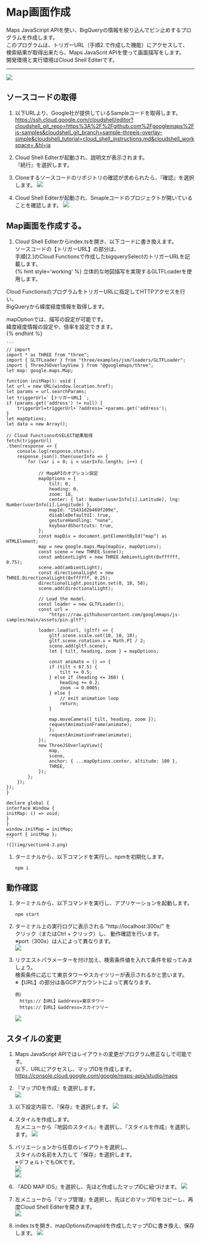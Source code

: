 # Map画面作成  
Maps JavaSciript APIを使い、BigQueryの情報を絞り込んでピン止めするプログラムを作成します。  
このプログラムは、トリガーURL（手順2.で作成した機能）にアクセスして、  
検索結果が取得出来たら、Maps JavaScrit APIを使って画面描写をします。  
開発環境と実行環境はCloud Shell Editerです。  

----
 
![](img/mirameetvol30.drawio_3.png) 
  
## ソースコードの取得  
1. 以下URLより、Google社が提供しているSampleコードを取得します。  
https://ssh.cloud.google.com/cloudshell/editor?cloudshell_git_repo=https%3A%2F%2Fgithub.com%2Fgooglemaps%2Fjs-samples&cloudshell_git_branch=sample-threejs-overlay-simple&cloudshell_tutorial=cloud_shell_instructions.md&cloudshell_workspace=.&hl=ja  

1. Cloud Shell Editerが起動され、説明文が表示されます。  
『続行』を選択します。

2. Cloneするソースコードのリポジトリの確認が求められたら、『確認』を選択します。
    ![](img/section4-1.png)   

3. Cloud Shell Editerが起動され、Smapleコードのプロジェクトが開いていることを確認します。
    ![](img/section4-2.png)   

## Map画面を作成する。
1. Cloud Shell Editerからindex.tsを開き、以下コードに書き換えます。  
ソースコードの【トリガーURL】の部分は、  
手順[2.]のCloud Functionsで作成したbigquerySelectのトリガーURLを記載します。  
{% hint style='working' %}
立体的な地図描写を実現するGLTFLoaderを使用します。  

Cloud FunctionsのプログラムをトリガーURLに指定してHTTPアクセスを行い、  
BigQueryから緯度経度情報を取得します。  

mapOptionでは、描写の設定が可能です。  
緯度経度情報の設定や、倍率を設定できます。  
{% endhint %}

    ```
    // import
    import * as THREE from "three";
    import { GLTFLoader } from "three/examples/jsm/loaders/GLTFLoader";
    import { ThreeJSOverlayView } from "@googlemaps/three";
    let map: google.maps.Map;
      
    function initMap(): void {
    let url = new URL(window.location.href);
    let params = url.searchParams;
    let triggerUrl=`【トリガーURL】`;
    if (params.get('address') != null) {
        triggerUrl=triggerUrl+`?address=`+params.get('address');
    } 
    let mapOptions;
    let data = new Array();

    // Cloud FunctionsのSELECT結果取得
    fetch(triggerUrl)
    .then(response => {
        console.log(response.status);
        response.json().then(userInfo => {
            for (var i = 0; i < userInfo.length; i++) {

                // MapAPIのオプション設定
                mapOptions = {
                    tilt: 0,
                    heading: 0,
                    zoom: 18,
                    center: { lat: Number(userInfo[i].Latitude), lng: Number(userInfo[i].Longitude) },
                    mapId: "15431d2b469f209e",
                    disableDefaultUI: true,
                    gestureHandling: "none",
                    keyboardShortcuts: true,
                };
                const mapDiv = document.getElementById("map") as HTMLElement;
                map = new google.maps.Map(mapDiv, mapOptions);
                const scene = new THREE.Scene();
                const ambientLight = new THREE.AmbientLight(0xffffff, 0.75);
                scene.add(ambientLight);
                const directionalLight = new THREE.DirectionalLight(0xffffff, 0.25);
                directionalLight.position.set(0, 10, 50);
                scene.add(directionalLight);
                 
                // Load the model.
                const loader = new GLTFLoader();
                const url =
                    "https://raw.githubusercontent.com/googlemaps/js-samples/main/assets/pin.gltf";
                      
                loader.load(url, (gltf) => {
                    gltf.scene.scale.set(10, 10, 10);
                    gltf.scene.rotation.x = Math.PI / 2;
                    scene.add(gltf.scene);
                    let { tilt, heading, zoom } = mapOptions;
                      
                    const animate = () => {
                    if (tilt < 67.5) {
                        tilt += 0.5;
                    } else if (heading <= 360) {
                        heading += 0.2;
                        zoom -= 0.0005;
                    } else {
                        // exit animation loop
                        return;
                    }
                      
                    map.moveCamera({ tilt, heading, zoom });
                    requestAnimationFrame(animate);
                    };   
                    requestAnimationFrame(animate);
                });
                new ThreeJSOverlayView({
                    map,
                    scene,
                    anchor: { ...mapOptions.center, altitude: 100 },
                    THREE,
                });
            };
        });
    });
    }
      
    declare global {
    interface Window {
    initMap: () => void;
    }
    }
    window.initMap = initMap;
    export { initMap };
    ```
    ![](img/section4-3.png)   

1. ターミナルから、以下コマンドを実行し、npmを初期化します。
    ```
    npm i 
    ```

## 動作確認
1. ターミナルから、以下コマンドを実行し、アプリケーションを起動します。  
    ```
    npm start
    ```
2. ターミナル上の実行ログに表示される "http://localhost:300x/" を  
クリック（またはCtrl + クリック）し、  動作確認を行います。  
※port（300x）は人によって異なります。  
    ![](img/section4-4.png)   

1. リクエストパラメーターを付け加え、検索条件値を入れて条件を絞ってみましょう。  
検索条件に応じて東京タワーやスカイツリーが表示されるかと思います。  
※【URL】の部分は各GCPアカウントによって異なります。  
    ```
    例）
    　https://【URL】&address=東京タワー
    　https://【URL】&address=スカイツリー
    ```
    ![](img/section4-5.png)   

## スタイルの変更
1. Maps JavaScript APIではレイアウトの変更がプログラム修正なしで可能です。  
以下、URLにアクセスし、マップIDを作成します。  
https://console.cloud.google.com/google/maps-apis/studio/maps

2. 『マップIDを作成』を選択します。  
    ![](img/section4-6.png)   

3. 以下設定内容で、『保存』を選択します。
    ![](img/section4-7_1.png)   

4. スタイルを作成します。  
左メニューから『地図のスタイル』を選択し、『スタイルを作成』を選択します。
    ![](img/section4-7.png)   

5. バリエーションから任意のレイアウトを選択し、  
スタイルの名前を入力して『保存』を選択します。  
※デフォルトでもOKです。  
    ![](img/section4-8_1.png)  
    ![](img/section4-8.png)   

1. 『ADD MAP IDS』を選択し、先ほど作成したマップIDに紐づけます。
    ![](img/section4-9.png)   

2. 左メニューから『マップ管理』を選択し、先ほどのマップIDをコピーし、再度Cloud Shell Editerを開きます。  
    ![](img/section4-10.png)   

3. index.tsを開き、mapOptionsのmapIdを作成したマップIDに書き換え、保存します。
    ![](img/section4-11.png)   

